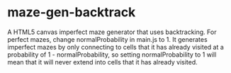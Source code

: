# maze-gen-backtrack
A HTML5 canvas imperfect maze generator that uses backtracking.
For perfect mazes, change normalProbability in main.js to 1.
It generates imperfect mazes by only connecting to cells that it has already visited at a probability of 1 - normalProbability, so setting normalProbability to 1 will mean that it will never extend into cells that it has already visited.